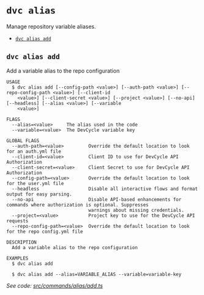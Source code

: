 `dvc alias`
===========

Manage repository variable aliases.

* [`dvc alias add`](#dvc-alias-add)

## `dvc alias add`

Add a variable alias to the repo configuration

```
USAGE
  $ dvc alias add [--config-path <value>] [--auth-path <value>] [--repo-config-path <value>] [--client-id
    <value>] [--client-secret <value>] [--project <value>] [--no-api] [--headless] [--alias <value>] [--variable
    <value>]

FLAGS
  --alias=<value>     The alias used in the code
  --variable=<value>  The DevCycle variable key

GLOBAL FLAGS
  --auth-path=<value>         Override the default location to look for an auth.yml file
  --client-id=<value>         Client ID to use for DevCycle API Authorization
  --client-secret=<value>     Client Secret to use for DevCycle API Authorization
  --config-path=<value>       Override the default location to look for the user.yml file
  --headless                  Disable all interactive flows and format output for easy parsing.
  --no-api                    Disable API-based enhancements for commands where authorization is optional. Suppresses
                              warnings about missing credentials.
  --project=<value>           Project key to use for the DevCycle API requests
  --repo-config-path=<value>  Override the default location to look for the repo config.yml file

DESCRIPTION
  Add a variable alias to the repo configuration

EXAMPLES
  $ dvc alias add

  $ dvc alias add --alias=VARIABLE_ALIAS --variable=variable-key
```

_See code: [src/commands/alias/add.ts](https://github.com/DevCycleHQ/cli/blob/v5.16.1/src/commands/alias/add.ts)_
